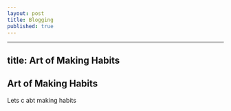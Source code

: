 ```yaml
---
layout: post
title: Blogging
published: true
---
```


---
title: Art of Making Habits
---

## Art of Making Habits
Lets c abt making habits
